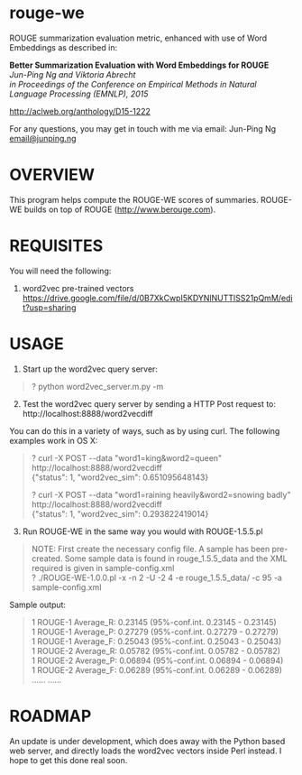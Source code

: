 # rouge-we
ROUGE summarization evaluation metric, enhanced with use of Word Embeddings
 as described in:
 
 **Better Summarization Evaluation with Word Embeddings for ROUGE**  
   *Jun-Ping Ng and Viktoria Abrecht*  
   *in Proceedings of the Conference on Empirical Methods in Natural Language Processing (EMNLP), 2015*

http://aclweb.org/anthology/D15-1222

 
For any questions, you may get in touch with me via email:
Jun-Ping Ng
email@junping.ng


OVERVIEW
==========
This program helps compute the ROUGE-WE scores of summaries.
ROUGE-WE builds on top of ROUGE (http://www.berouge.com).

REQUISITES
==========

You will need the following:

1. word2vec pre-trained vectors
https://drive.google.com/file/d/0B7XkCwpI5KDYNlNUTTlSS21pQmM/edit?usp=sharing

USAGE
==========

1. Start up the word2vec query server:
>? python word2vec_server.m.py -m <Path To pre-trained vectors>

2. Test the word2vec query server by sending a HTTP Post request to:
http://localhost:8888/word2vecdiff

You can do this in a variety of ways, such as by using curl. The following examples work in OS X:

>? curl -X POST --data "word1=king&word2=queen" http://localhost:8888/word2vecdiff  
>{"status": 1, "word2vec_sim": 0.651095648143}
>
>? curl -X POST --data "word1=raining heavily&word2=snowing badly" http://localhost:8888/word2vecdiff  
>{"status": 1, "word2vec_sim": 0.293822419014}

3. Run ROUGE-WE in the same way you would with ROUGE-1.5.5.pl

> NOTE: First create the necessary config file. A sample has been pre-created.
> Some sample data is found in rouge_1.5.5_data and the XML required is
> given in sample-config.xml  
>? ./ROUGE-WE-1.0.0.pl -x -n 2 -U -2 4 -e rouge_1.5.5_data/ -c 95 -a sample-config.xml

Sample output:

> 1 ROUGE-1 Average_R: 0.23145 (95%-conf.int. 0.23145 - 0.23145)  
> 1 ROUGE-1 Average_P: 0.27279 (95%-conf.int. 0.27279 - 0.27279)  
> 1 ROUGE-1 Average_F: 0.25043 (95%-conf.int. 0.25043 - 0.25043)  
> 1 ROUGE-2 Average_R: 0.05782 (95%-conf.int. 0.05782 - 0.05782)  
> 1 ROUGE-2 Average_P: 0.06894 (95%-conf.int. 0.06894 - 0.06894)   
> 1 ROUGE-2 Average_F: 0.06289 (95%-conf.int. 0.06289 - 0.06289) 
> ......
> ......

ROADMAP
===========

An update is under development, which does away with the Python based web server, and directly loads the word2vec vectors inside Perl instead. I hope to get this done real soon.
